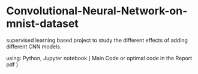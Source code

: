 # Convolutional-Neural-Network-on-mnist-dataset
supervised learning based project to study the different effects of adding different CNN models.

using: Python, Jupyter notebook
( Main Code or optimal code in the Report pdf )
